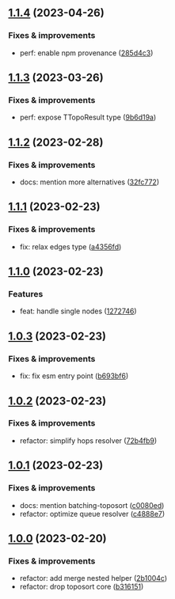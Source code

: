 ## [1.1.4](https://github.com/semrel-extra/toposource/compare/v1.1.3...v1.1.4) (2023-04-26)

### Fixes & improvements
* perf: enable npm provenance ([285d4c3](https://github.com/semrel-extra/toposource/commit/285d4c33eec5f7f66bb0c3138b0cc58611777687))

## [1.1.3](https://github.com/semrel-extra/toposource/compare/v1.1.2...v1.1.3) (2023-03-26)

### Fixes & improvements
* perf: expose TTopoResult type ([9b6d19a](https://github.com/semrel-extra/toposource/commit/9b6d19a588803033ec926789009cc4ef6fa0f379))

## [1.1.2](https://github.com/semrel-extra/toposource/compare/v1.1.1...v1.1.2) (2023-02-28)

### Fixes & improvements
* docs: mention more alternatives ([32fc772](https://github.com/semrel-extra/toposource/commit/32fc772df02a0b0afaeefa1f0bd5559f85c966a1))

## [1.1.1](https://github.com/semrel-extra/toposource/compare/v1.1.0...v1.1.1) (2023-02-23)

### Fixes & improvements
* fix: relax edges type ([a4356fd](https://github.com/semrel-extra/toposource/commit/a4356fd7517e1469d0be4599e5ad85521539a8bf))

## [1.1.0](https://github.com/semrel-extra/toposource/compare/v1.0.3...v1.1.0) (2023-02-23)

### Features
* feat: handle single nodes ([1272746](https://github.com/semrel-extra/toposource/commit/12727463add0883cb05fa7a62861b779ec7ce8fe))

## [1.0.3](https://github.com/semrel-extra/toposource/compare/v1.0.2...v1.0.3) (2023-02-23)

### Fixes & improvements
* fix: fix esm entry point ([b693bf6](https://github.com/semrel-extra/toposource/commit/b693bf676a396170dca5319c20218d3e01b2baaf))

## [1.0.2](https://github.com/semrel-extra/toposource/compare/v1.0.1...v1.0.2) (2023-02-23)

### Fixes & improvements
* refactor: simplify hops resolver ([72b4fb9](https://github.com/semrel-extra/toposource/commit/72b4fb92fe1055405801ff977f1022256f598176))

## [1.0.1](https://github.com/semrel-extra/toposource/compare/v1.0.0...v1.0.1) (2023-02-23)

### Fixes & improvements
* docs: mention batching-toposort ([c0080ed](https://github.com/semrel-extra/toposource/commit/c0080ed66341bdccdb8034ca98e30a8c7c25b550))
* refactor: optimize queue resolver ([c4888e7](https://github.com/semrel-extra/toposource/commit/c4888e7dd7650f2801088e607bd8db6bc9b9b545))

## [1.0.0](https://github.com/semrel-extra/toposource/compare/undefined...v1.0.0) (2023-02-20)

### Fixes & improvements
* refactor: add merge nested helper ([2b1004c](https://github.com/semrel-extra/toposource/commit/2b1004cc30bc2ce352850f1baaa338cf3e33f6e8))
* refactor: drop toposort core ([b316151](https://github.com/semrel-extra/toposource/commit/b316151984c45239226389c54e6944147a04c3b3))
